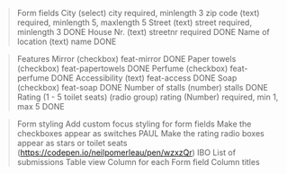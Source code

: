 > Form fields
City (select) city required, minlength 3
zip code (text) required, minlength 5, maxlength 5
Street (text) street required, minlength 3 DONE
House Nr. (text) streetnr required DONE
Name of location (text) name DONE

> Features
Mirror (checkbox) feat-mirror DONE
Paper towels (checkbox) feat-papertowels DONE
Perfume (checkbox) feat-perfume DONE
Accessibility (text) feat-access DONE
Soap (checkbox) feat-soap DONE
Number of stalls (number) stalls DONE
Rating (1 - 5 toilet seats) (radio group) rating (Number) required, min 1, max 5 DONE

> Form styling
Add custom focus styling for form fields
Make the checkboxes appear as switches PAUL 
Make the rating radio boxes appear as stars or toilet seats (https://codepen.io/neilpomerleau/pen/wzxzQr) IBO
List of submissions
Table view
Column for each Form field
Column titles